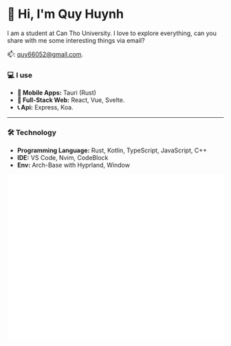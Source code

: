 # 👋 Hi, I'm Quy Huynh
I am a student at Can Tho University. I love to explore everything, can you share with me some interesting things via email?

📫: quy66052@gmail.com.

### 💻 I use

- **📱 Mobile Apps:** Tauri (Rust)
- **🧰 Full-Stack Web:** React, Vue, Svelte.
- **📞 Api:** Express, Koa.

---

### 🛠️ Technology

- **Programming Language:** Rust, Kotlin, TypeScript, JavaScript, C++
- **IDE:** VS Code, Nvim, CodeBlock
- **Env:** Arch-Base with Hyprland, Window
<div align="center">

  ![Metrics](github-metrics.svg)
</div>

